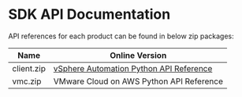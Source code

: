 # SDK API Documentation

API references for each product can be found in below zip packages:

Name       | Online Version                           
-----------| -----------------------------------------
client.zip | [vSphere Automation Python API Reference](https://vdc-repo.vmware.com/vmwb-repository/dcr-public/3f9d46be-a5f4-452c-8b1c-ae2bb05bc0a6/58d6917d-4da9-45b1-869a-f68550834f8e/vsphere/py-modindex.html)  
vmc.zip    | VMware Cloud on AWS Python API Reference
